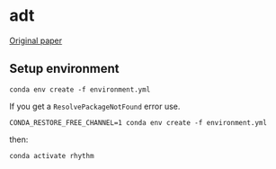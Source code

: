 # adt
[Original paper](http://dafx2018.web.ua.pt/papers/DAFx2018_paper_60.pdf)
## Setup environment
````
conda env create -f environment.yml
````
If you get a `ResolvePackageNotFound` error use.
```
CONDA_RESTORE_FREE_CHANNEL=1 conda env create -f environment.yml
```
then:
````
conda activate rhythm
````

